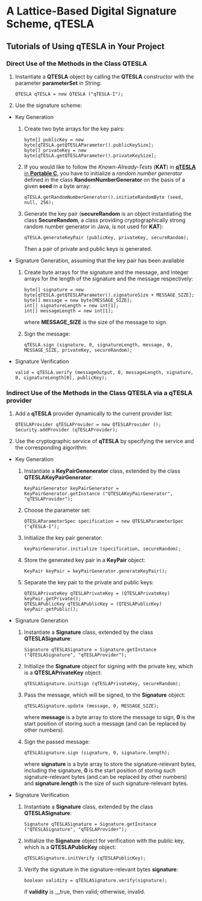 # A Lattice-Based Digital Signature Scheme, __qTESLA__

## Tutorials of Using __qTESLA__ in Your Project

### Direct Use of the Methods in the Class __QTESLA__

1. Instantiate a __QTESLA__ object by calling the __QTESLA__ constructor with the parameter __parameterSet__ in String:
   ```
   QTESLA qTESLA = new QTESLA ("qTESLA-I");
   ```

2. Use the signature scheme:

- Key Generation

  1. Create two byte arrays for the key pairs:
  
      ```
      byte[] publicKey = new byte[qTESLA.getQTESLAParameter().publicKeySize];
      byte[] privateKey = new byte[qTESLA.getQTESLAParameter().privateKeySize];
      ```
  2. If you would like to follow the _Known-Already-Tests_ (__KAT__) in [__qTESLA__ in __Portable C__](https://github.com/qtesla/qTesla/tree/master/KAT/), you have to initialize a _random number generator_ defined in the class __RandomNumberGenerator__ on the basis of a given __seed__ in a byte array:
      
      ```
      qTESLA.getRandomNumberGenerator().initiateRandomByte (seed, null, 256);
      ```
  3. Generate the key pair (__secureRandom__ is an object instantiating the class __SecureRandom__, a class providing cryptographically strong random number generator in Java, is not used for __KAT__):
  
      ```
      qTESLA.generateKeyPair (publicKey, privateKey, secureRandom);
      ```
     Then a pair of private and public keys is generated.
     
- Signature Generation, assuming that the key pair has been available

  1. Create byte arrays for the signature and the message, and integer arrays for the length of the signature and the message respectively:
  
     ```
     byte[] signature = new byte[qTESLA.getQTESLAParameter().signatureSize + MESSAGE_SIZE];
     byte[] message = new byte[MESSAGE_SIZE];
     int[] signatureLength = new int[1];
     int[] messageLength = new int[1];
     ```
     where __MESSAGE\_SIZE__ is the size of the message to sign.
     
  2. Sign the message:
  
     ```
     qTESLA.sign (signature, 0, signatureLength, message, 0, MESSAGE_SIZE, privateKey, secureRandom);
     ```
 - Signature Verification
   ```
   valid = qTESLA.verify (messageOutput, 0, messageLength, signature, 0, signatureLength[0], publicKey);
   ```

### Indirect Use of the Methods in the Class __QTESLA__ via a __qTESLA__ provider

1. Add a __qTESLA__ provider dynamically to the current provider list:

   ```
   QTESLAProvider qTESLAProvider = new QTESLAProvider ();
   Security.addProvider (qTESLAProvider);
   ```
   
2. Use the cryptographic service of __qTESLA__ by specifying the service and the corresponding algorithm:

- Key Generation
   
  1. Instantiate a __KeyPairGenenerator__ class, extended by the class __QTESLAKeyPairGenerator__:
     
     ```
     KeyPairGenerator keyPairGenerator = KeyPairGenerator.getInstance ("QTESLAKeyPairGenerator", "qTESLAProvider");
     ```
     
  2. Choose the parameter set:
  
     ```
     QTESLAParameterSpec specification = new QTESLAParameterSpec ("qTESLA-I");
     ```
     
  3. Initialize the key pair generator:
  
     ```
     keyPairGenerator.initialize (specification, secureRandom);
     ```
     
  4. Store the generated key pair in a __KeyPair__ object:
  
     ```
     KeyPair keyPair = keyPairGenerator.generateKeyPair();
     ```
     
  5. Separate the key pair to the private and public keys:
  
     ```
     QTESLAPrivateKey qTESLAPrivateKey = (QTESLAPrivateKey) keyPair.getPrivate();
     QTESLAPublicKey qTESLAPublicKey = (QTESLAPublicKey) keyPair.getPublic();
     ```
- Signature Generation

  1. Instantiate a __Signature__ class, extended by the class __QTESLASignature__:
  
     ```
     Signature qTESLASignature = Signature.getInstance ("QTESLASignature", "qTESLAProvider");
     ```
     
  2. Initialize the __Signature__ object for signing with the private key, which is a __QTESLAPrivateKey__ object:
  
     ```
     qTESLASignature.initSign (qTESLAPrivateKey, secureRandom);
     ```
     
  3. Pass the message, which will be signed, to the __Signature__ object:
  
     ```
     qTESLASignature.update (message, 0, MESSAGE_SIZE);
     ```
     
     where __message__ is a byte array to store the message to sign, __0__ is the start position of storing such a message (and can be replaced by other numbers).
     
  4. Sign the passed message:
  
     ```
     qTESLASignature.sign (signature, 0, signature.length);
     ```
     
     where __signature__ is a byte array to store the signature-relevant bytes, including the signature, __0__ is the start position of storing such signature-relevant bytes (and can be replaced by other numbers) and __signature.length__ is the size of such signature-relevant bytes.
     
- Signature Verification

  1. Instantiate a __Signature__ class, extended by the class __QTESLASignature__:
  
     ```
     Signature qTESLASignature = Signature.getInstance ("QTESLASignature", "qTESLAProvider");
     ```
     
  2. Initialize the __Signature__ object for verification with the public key, which is a __QTESLAPublicKey__ object:
  
     ```
     qTESLASignature.initVerify (qTESLAPublicKey);
     ```
     
  3. Verify the signature in the signature-relevant bytes __signature__:
  
     ```
     boolean validity = qTESLASignature.verify(signature);
     ```
     if __validity__ is __true, then valid; otherwise, invalid.
